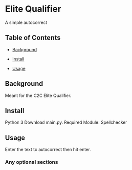 # Elite Qualifier

A simple autocorrect

## Table of Contents

- [Background](#background)

- [Install](#install)

- [Usage](#usage)

## Background

Meant for the C2C Elite Qualifier.

## Install

Python 3
Download main.py.
Required Module: Spellchecker

## Usage

Enter the text to autocorrect then hit enter.

### Any optional sections
